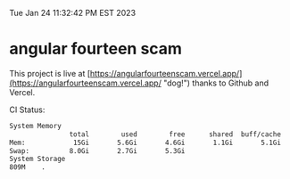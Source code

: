 Tue Jan 24 11:32:42 PM EST 2023

# angular fourteen scam


This project is live at [https://angularfourteenscam.vercel.app/](https://angularfourteenscam.vercel.app/ "dog!") thanks to Github and Vercel.

CI Status: 

```bash
System Memory
               total        used        free      shared  buff/cache   available
Mem:            15Gi       5.6Gi       4.6Gi       1.1Gi       5.1Gi       8.2Gi
Swap:          8.0Gi       2.7Gi       5.3Gi
System Storage
809M	.
```
```bash
